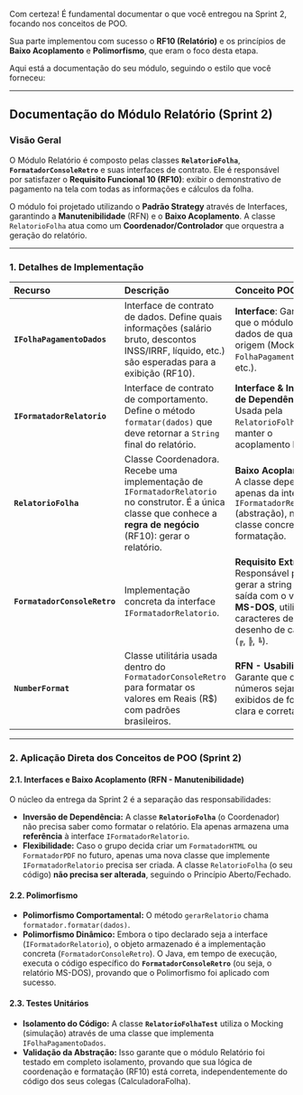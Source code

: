 Com certeza! É fundamental documentar o que você entregou na Sprint 2, focando nos conceitos de POO.

Sua parte implementou com sucesso o **RF10 (Relatório)** e os princípios de **Baixo Acoplamento** e **Polimorfismo**, que eram o foco desta etapa.

Aqui está a documentação do seu módulo, seguindo o estilo que você forneceu:

---

## Documentação do Módulo Relatório (Sprint 2)

### Visão Geral

O Módulo Relatório é composto pelas classes **`RelatorioFolha`**, **`FormatadorConsoleRetro`** e suas interfaces de contrato. Ele é responsável por satisfazer o **Requisito Funcional 10 (RF10)**: exibir o demonstrativo de pagamento na tela com todas as informações e cálculos da folha.

O módulo foi projetado utilizando o **Padrão Strategy** através de Interfaces, garantindo a **Manutenibilidade** (RFN) e o **Baixo Acoplamento**. A classe `RelatorioFolha` atua como um **Coordenador/Controlador** que orquestra a geração do relatório.

---

### 1. Detalhes de Implementação

| Recurso | Descrição | Conceito POO |
| :--- | :--- | :--- |
| **`IFolhaPagamentoDados`** | Interface de contrato de dados. Define quais informações (salário bruto, descontos INSS/IRRF, líquido, etc.) são esperadas para a exibição (RF10). | **Interface**: Garante que o módulo aceite dados de qualquer origem (Mock, `FolhaPagamento` real, etc.). |
| **`IFormatadorRelatorio`** | Interface de contrato de comportamento. Define o método `formatar(dados)` que deve retornar a `String` final do relatório. | **Interface & Inversão de Dependência**: Usada pela `RelatorioFolha` para manter o acoplamento baixo. |
| **`RelatorioFolha`** | Classe Coordenadora. Recebe uma implementação de `IFormatadorRelatorio` no construtor. É a única classe que conhece a **regra de negócio** (RF10): gerar o relatório. | **Baixo Acoplamento**: A classe depende apenas da interface `IFormatadorRelatorio` (abstração), não da classe concreta de formatação. |
| **`FormatadorConsoleRetro`** | Implementação concreta da interface `IFormatadorRelatorio`. | **Requisito Extra**: Responsável por gerar a string de saída com o visual **MS-DOS**, utilizando caracteres de desenho de caixas (`╔`, `╠`, `╚`). |
| **`NumberFormat`** | Classe utilitária usada dentro do `FormatadorConsoleRetro` para formatar os valores em Reais (R$) com padrões brasileiros. | **RFN - Usabilidade**: Garante que os números sejam exibidos de forma clara e correta. |

---

### 2. Aplicação Direta dos Conceitos de POO (Sprint 2)

#### 2.1. Interfaces e Baixo Acoplamento (RFN - Manutenibilidade)

O núcleo da entrega da Sprint 2 é a separação das responsabilidades:

* **Inversão de Dependência:** A classe **`RelatorioFolha`** (o Coordenador) não precisa saber como formatar o relatório. Ela apenas armazena uma **referência** à interface `IFormatadorRelatorio`.
* **Flexibilidade:** Caso o grupo decida criar um `FormatadorHTML` ou `FormatadorPDF` no futuro, apenas uma nova classe que implemente `IFormatadorRelatorio` precisa ser criada. A classe `RelatorioFolha` (o seu código) **não precisa ser alterada**, seguindo o Princípio Aberto/Fechado.

#### 2.2. Polimorfismo

* **Polimorfismo Comportamental:** O método `gerarRelatorio` chama `formatador.formatar(dados)`.
* **Polimorfismo Dinâmico:** Embora o tipo declarado seja a interface (`IFormatadorRelatorio`), o objeto armazenado é a implementação concreta (`FormatadorConsoleRetro`). O Java, em tempo de execução, executa o código específico do **`FormatadorConsoleRetro`** (ou seja, o relatório MS-DOS), provando que o Polimorfismo foi aplicado com sucesso.

#### 2.3. Testes Unitários

* **Isolamento do Código:** A classe **`RelatorioFolhaTest`** utiliza o Mocking (simulação) através de uma classe que implementa `IFolhaPagamentoDados`.
* **Validação da Abstração:** Isso garante que o módulo Relatório foi testado em completo isolamento, provando que sua lógica de coordenação e formatação (RF10) está correta, independentemente do código dos seus colegas (CalculadoraFolha).

